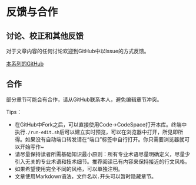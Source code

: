 # 反馈与合作

## 讨论、校正和其他反馈

对于文章内容的任何讨论欢迎到GitHub中以Issue的方式反馈。

[本系列的GitHub](https://github.com/Readm/TechBlog)

## 合作

部分章节可能会有合作，请从GitHub联系本人，避免编辑章节冲突。

Tips：

+ 在GitHub中Fork之后，可以直接使用Code->CodeSpace打开本库。终端中执行`./run-edit.sh`后可以建立实时预览，可以在浏览器中打开，所见即所得。如果没有自动端口转发请在“端口”标签中自行打开。你只需要浏览器就可以开始写作~
+ 请尽量保持读者所需基础知识最小原则：所有专业术语尽量明确定义，尽量少引入无关的专业术语和技术细节。推荐阅读已有内容来保持接近的行文风格。
+ 如果希望使用完全不同的风格，可以单独注明。
+ 文章使用Markdown语法，文件名以`.`开头可以暂时隐藏章节。